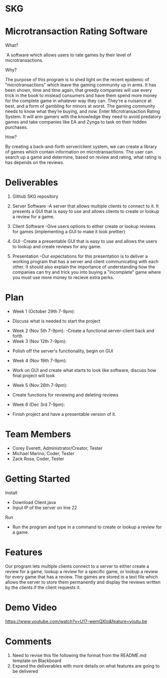 # SKG
# Microtransaction Rating Software

What? 

`A software which allows users to rate games by their level of microtransactions.

Why?

The purpose of this program is to shed light on the recent epidemic of “microtransactions” which leave the gaming community up in arms. It has been shown, time and time again, that greedy companies will use every trick in the book to mislead consumers and have them spend more money for the complete game in whatever way they can. They’re a nuisance at best, and a form of gambling for minors at worst. The gaming community needs to know what they’re buying, and now. Enter Microtransaction Rating System. It will arm gamers with the knowledge they need to avoid predatory games and take companies like EA and Zynga to task on their hidden purchases.

How?

By creating a back-and-forth server/client system, we can create a library of games which contain information on microtransactions. The user can search up a game and determine, based on review and rating, what rating is has depends on the reviews. 

# Deliverables 
1. Github SKG repository

2. Server Software
  -A server that allows multiple clients to connect to it. It presents a GUI that is easy to use and allows clients to create or lookup a review for a game.
3. Client Software
  -Give users options to either create or lookup reviews for games (implementing a GUI to make it look prettier)
4. GUI
  -Create a presentable GUI that is easy to use and allows the users to lookup and create reviews for any game.
5. Presentation
  -Our expectations for this presentation is to deliver a working program that has a server and client communicating with each other. It should also explain the importance of understanding how the companies can try and trick you into buying a "incomplete" game where you must use more money to recieve extra perks.

# Plan
* Week 1 (October 29th 7-9pm):
- Discuss what is needed to start the project
* Week 2 (Nov 5th 7-9pm):
-Create a functional server-client back and forth
* Week 3 (Nov 12th 7-9pm):
- Polish off the server's functionality, begin on GUI
* Week 4 (Nov 19th 7-9pm):
- Work on GUI and create what starts to look like software, discuss how final project will look
* Week 5 (Nov 26th 7-9pm):
- Create functions for reviewing and deleting reviews
* Week 6 (Dec 3rd 7-9pm):
- Finish project and have a presentable version of it.

# Team Members 
* Corey Everett, Administrator/Creator, Tester
* Michael Marino, Coder, Tester
* Zack Rosa, Coder, Tester

# Getting Started
Install
- Download Client.java
- Input IP of the server on line 22

Run
- Run the program and type in a command to create or lookup a review for a game.

# Features
Our program lets multiple clients connect to a server to either create a review for a game, lookup a review for a specific game, or lookup a review for every game that has a review. The games are stored in a text file which allows the server to store them permanently and display the reviews written by the clients if the client requests it.

# Demo Video  
https://www.youtube.com/watch?v=U17-wemQXIo&feature=youtu.be

# Comments
1. Need to revise this file following the format from the README.md template on Blackboard
2. Expand the deliverables with more details on what features are going to be delivered
